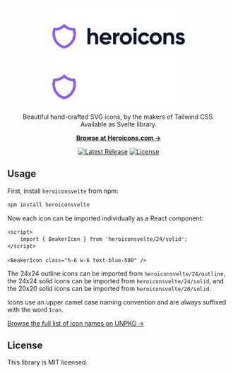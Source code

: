 <p align="center">
  <a href="https://heroicons.com/#gh-light-mode-only" target="_blank">
    <img src="https://raw.githubusercontent.com/tailwindlabs/heroicons/master/.github/logo-light.svg" alt="Heroicons" width="300">
  </a>
  <a href="https://heroicons.com/#gh-dark-mode-only" target="_blank">
    <img src="https://raw.githubusercontent.com/tailwindlabs/heroicons/master/.github/logo-dark.svg" alt="Heroicons" width="300">
  </a>
</p>

<p align="center">
  Beautiful hand-crafted SVG icons, by the makers of Tailwind CSS. <br>Available as Svelte library.
<p>

<p align="center">
  <a href="https://heroicons.com"><strong>Browse at Heroicons.com &rarr;</strong></a>
</p>

<p align="center">
    <a href="https://github.com/matschik/heroiconsvelte/releases"><img src="https://img.shields.io/npm/v/heroiconsvelte" alt="Latest Release"></a>
    <a href="https://github.com/matschik/heroiconsvelte/blob/master/LICENSE"><img src="https://img.shields.io/npm/l/heroiconsvelte.svg" alt="License"></a>
</p>

## Usage

First, install `heroiconsvelte` from npm:

```sh
npm install heroiconsvelte
```

Now each icon can be imported individually as a React component:

```svelte
<script>
	import { BeakerIcon } from 'heroiconsvelte/24/solid';
</script>

<BeakerIcon class="h-6 w-6 text-blue-500" />
```

The 24x24 outline icons can be imported from `heroiconsvelte/24/outline`, the 24x24 solid icons can be imported from `heroiconsvelte/24/solid`, and the 20x20 solid icons can be imported from `heroiconsvelte/20/solid`.

Icons use an upper camel case naming convention and are always suffixed with the word `Icon`.

[Browse the full list of icon names on UNPKG &rarr;](https://unpkg.com/browse/heroiconsvelte/24/outline/)

## License

This library is MIT licensed.

